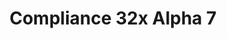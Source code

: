 ---
title: Compliance 32x Alpha 7
permalink: /compliance32x/A7
header_img: https://database.faithfulpack.net/images/website/posts/32x/A7.jpg

description: |
  Quick! Make HASTE and check out this new Compliance Alpha! You will NETHER believe what was updated, I am CONDITIONAL about that! SWEEP your cursor to the download button and click it right now! I'm sure you will not be disEGGpointed.
  <br>
  <s>I will excuse myself now.</s>
  <br><br>
  <strong>DISCLAIMER:</strong> As indicated by the Alpha tag, this version is work-in-progress, and as such contains some placeholder textures. It is not the final look of the pack; many textures will have to be edited to match the general stylistic direction of the pack.
  <br><br>
  Also, this version is planned to be the last version before we go into the beta phase. Look out for the release, you'll be in for good stuff!

changelog:
  Added:
    Blocks:
      - Composter Top (Pythagoras_314)
      - Bubble Coral Fan (Alexsor)
      - Dead Bubble Coral Fan (Alexsor)
    Status Effects:
      - Haste ([author name redacted])
      - Conduit Power (Deborn)
    Particles:
      - SGA ([author name redacted])
      - Sweep ([author name redacted])
    Items:
      - Nether Wart (Pythagoras_314)
      - Flower Pot ([author name redacted])
  Changed:
    Items:
      - Egg ([author name redacted])
      - Lava Bucket ([author name redacted], Pomi108)
      - Salmon Bucket ([author name redacted])
      - Swords (FabriXd)
      - Iron Shovel (FabriXd, ProstoProstoChelovek)
      - Eye of Ender (CLtheman1)
    Blocks:
      - Bubble Coral (Alexsor)
      - Bubble Coral Block (Alexsor)
      - Dead Bubble Coral Block (Alexsor)
      - Dead Bubble Coral (Alexsor)
      - Conditional Command Blocks (Po3stell3d)
      - Netherrack (CLtheman1)
      - Nether Gold Ore (CLtheman1)
      - Nether Quartz Ore (CLtheman1)
      - Crimson Nylium Side (CLtheman1)
      - Warped Nylium Side (CLtheman1)
      - Crimson Stem (CLtheman1)
      - Warped Stem (CLtheman1)
      - Stone Bricks (FHLX)
      - Cracked Stone Bricks (FHLX)
  Fixed:
    Blocks:
      - Missing handle on iron door (HARYA_)

downloads:
  Java - 1.16.5 (GitHub): https://github.com/Faithful-Resource-Pack/Resource-Pack-32x/releases/download/alpha-7/Compliance-32x-Alpha-7.zip

---